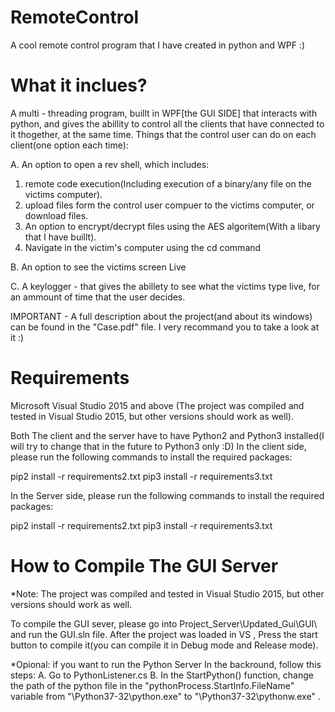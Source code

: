 # RemoteControl
A cool remote control program that I have created in python and WPF :)

# What it inclues?

A multi - threading program, buillt in WPF[the GUI SIDE] that interacts with python, and gives the abillity to control all the clients that have connected to it thogether, at the same time.
Things that the control user can do on each client(one option each time):

A. An option to open a rev shell, which includes:
  1. remote code execution(Including execution of a binary/any file on the victims computer).		
  2. upload files form the control user compuer to the victims computer, or download files.
  3. An option to encrypt/decrypt files using the AES algoritem(With a libary that I have buillt).		
  4. Navigate in the victim's computer using the cd command
			
B. An option to see the victims screen Live

C. A keylogger - that gives the abillety to see what the victims type live, for an ammount of time that the user decides. 

IMPORTANT - A full description about the project(and about its windows) can be found in the "Case.pdf" file. I very recommand you to take a look at it :)


# Requirements
Microsoft Visual Studio 2015 and above (The project was compiled and tested in Visual Studio 2015, but other versions should work as well). 

Both The client and the server have to have Python2 and Python3 installed(I will try to change that in the future to Python3 only :D) 
In the client side, please run the following commands to install the required packages:

pip2 install -r requirements2.txt
pip3 install -r requirements3.txt

In the Server side, please run the following commands to install the required packages:

pip2 install -r requirements2.txt
pip3 install -r requirements3.txt

# How to Compile The GUI Server

*Note: The project was compiled and tested in Visual Studio 2015, but other versions should work as well.

To compile the GUI sever, please go into Project_Server\Updated_Gui\GUI\ and run the GUI.sln file. After the project was loaded in VS , Press the start button to compile it(you can compile it in Debug mode and Release mode).
 
 *Opional: if you want to run the Python Server In the backround, follow this steps:
 	A. Go to PythonListener.cs
	B. In the StartPython() function, change the path of the python file in the "pythonProcess.StartInfo.FileName" variable  		    from "\Python37-32\python.exe" to "\Python37-32\pythonw.exe" .
	





